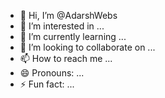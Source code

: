 - 👋 Hi, I’m @AdarshWebs
- 👀 I’m interested in ...
- 🌱 I’m currently learning ...
- 💞️ I’m looking to collaborate on ...
- 📫 How to reach me ...
- 😄 Pronouns: ...
- ⚡ Fun fact: ...

<!---
AdarshWebs/AdarshWebs is a ✨ special ✨ repository because its `README.md` (this file) appears on your GitHub profile.
You can click the Preview link to take a look at your changes.
--->
